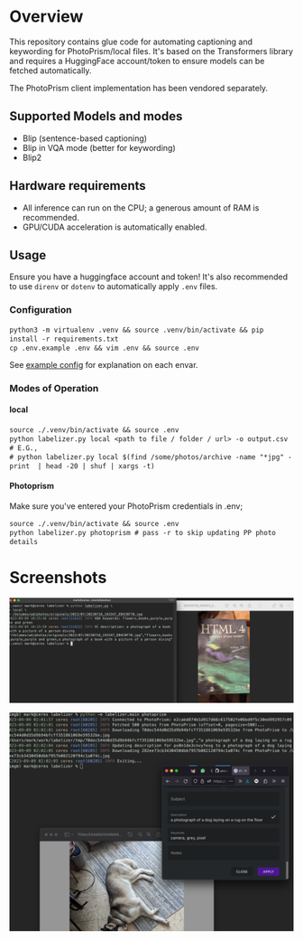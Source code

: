 
# Overview
This repository contains glue code for automating captioning and keywording for PhotoPrism/local files. It's based on the Transformers library and requires a HuggingFace account/token to ensure models can be fetched automatically.

The PhotoPrism client implementation has been vendored separately.

## Supported Models and modes
* Blip (sentence-based captioning)
* Blip in VQA mode (better for keywording)
* Blip2

## Hardware requirements
* All inference can run on the CPU; a generous amount of RAM is recommended.
* GPU/CUDA acceleration is automatically enabled.

## Usage
Ensure you have a huggingface account and token! It's also recommended to use `direnv` or `dotenv` to automatically apply `.env` files.

### Configuration
```
python3 -m virtualenv .venv && source .venv/bin/activate && pip install -r requirements.txt
cp .env.example .env && vim .env && source .env
```
See [example config](.env.example) for explanation on each envar.


### Modes of Operation

#### local
```
source ./.venv/bin/activate && source .env
python labelizer.py local <path to file / folder / url> -o output.csv
# E.G.,
# python labelizer.py local $(find /some/photos/archive -name "*jpg" -print  | head -20 | shuf | xargs -t)
```


#### Photoprism
Make sure you've entered your PhotoPrism credentials in .env;

```
source ./.venv/bin/activate && source .env
python labelizer.py photoprism # pass -r to skip updating PP photo details
```

Screenshots
===========

![basics](docs/captions.png)


![photoprism](docs/photoprism.png)

